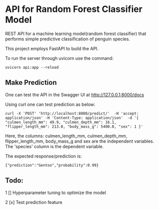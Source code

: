# API for Random Forest Classifier Model
REST API for a machine learning model(random forest classifier) that performs simple predictive classification of penguin species.

This project employs FastAPI to build the API.

To run the server through uvicorn use the command:
  
 `uvicorn api:app --reload`

## Make Prediction
One can test the API in the Swagger UI at http://127.0.0.1:8000/docs

Using curl one can test prediction as below:

`curl -X 'POST' 'http://localhost:8000/predict/' 
 -H 'accept: application/json' -H 'Content-Type: application/json' 
 -d '{
 "culmen_length_mm": 49.9,
 "culmen_depth_mm": 16.1,
 "flipper_length_mm": 213.0,
 "body_mass_g": 5400.0,
 "sex": 1
}'`

Here, the columns: culmen_length_mm, culmen_depth_mm, flipper_length_mm, body_mass_g and sex are the independent variables.
The 'species' column is the dependent variable.

The expected response/prediction is:

`{"prediction":"Gentoo","probability":0.99}`

## Todo:
1 [] Hyperparameter tuning to optimize the model

2 [x] Test prediction feature
